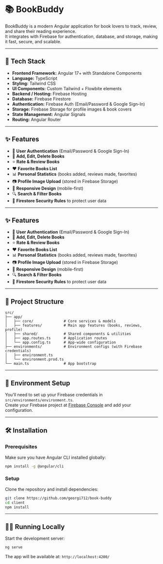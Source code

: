 # 📚 BookBuddy

BookBuddy is a modern Angular application for book lovers to track, review, and share their reading experience.  
It integrates with Firebase for authentication, database, and storage, making it fast, secure, and scalable.

---

## 🚀 Tech Stack

- **Frontend Framework:** Angular 17+ with Standalone Components
- **Language:** TypeScript
- **Styling:** Tailwind CSS
- **UI Components:** Custom Tailwind + Flowbite elements
- **Backend / Hosting:** Firebase Hosting
- **Database:** Firebase Firestore
- **Authentication:** Firebase Auth (Email/Password & Google Sign-In)
- **Storage:** Firebase Storage for profile images & book covers
- **State Management:** Angular Signals
- **Routing:** Angular Router

---

## ✨ Features

- 🔑 **User Authentication** (Email/Password & Google Sign-In)
- 📝 **Add, Edit, Delete Books**
- ⭐ **Rate & Review Books**
- ❤️ **Favorite Books List**
- 📊 **Personal Statistics** (books added, reviews made, favorites)
- 📷 **Profile Image Upload** (stored in Firebase Storage)
- 📱 **Responsive Design** (mobile-first)
- 🔍 **Search & Filter Books**
- 🔐 **Firestore Security Rules** to protect user data

---

## ✨ Features

- 🔑 **User Authentication** (Email/Password & Google Sign-In)
- 📝 **Add, Edit, Delete Books**
- ⭐ **Rate & Review Books**
- ❤️ **Favorite Books List**
- 📊 **Personal Statistics** (books added, reviews made, favorites)
- 📷 **Profile Image Upload** (stored in Firebase Storage)
- 📱 **Responsive Design** (mobile-first)
- 🔍 **Search & Filter Books**
- 🔐 **Firestore Security Rules** to protect user data

---

## 📂 Project Structure

```
src/
├── app/
│   ├── core/              # Core services & models
│   ├── features/          # Main app features (books, reviews, profile)
│   ├── shared/            # Shared components & utilities
│   ├── app.routes.ts      # Application routes
│   └── app.config.ts      # App-wide configuration
├── environments/          # Environment configs (with Firebase credentials)
│   ├── environment.ts
│   └── environment.prod.ts
└── main.ts                # App bootstrap
```

---

## 🔐 Environment Setup

You'll need to set up your Firebase credentials in `src/environments/environment.ts`.  
Create your Firebase project at [Firebase Console](https://console.firebase.google.com/) and add your configuration.

---

## 🛠️ Installation

### Prerequisites

Make sure you have Angular CLI installed globally:

```bash
npm install -g @angular/cli
```

### Setup

Clone the repository and install dependencies:

```bash
git clone https://github.com/georgi712/book-buddy
cd client
npm install
```

---

## 🏃‍♂️ Running Locally

Start the development server:

```bash
ng serve
```

The app will be available at: `http://localhost:4200/`
